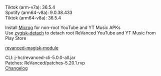 Tiktok (arm-v7a): 36.5.4  
Spotify (arm64-v8a): 9.0.38.433  
Tiktok (arm64-v8a): 36.5.4  

Install [Microg](https://github.com/ReVanced/GmsCore/releases) for non-root YouTube and YT Music APKs  
Use [zygisk-detach](https://github.com/j-hc/zygisk-detach) to detach root ReVanced YouTube and YT Music from Play Store  

[revanced-magisk-module](https://github.com/j-hc/revanced-magisk-module)
  
CLI: j-hc/revanced-cli-5.0.0-all.jar  
Patches: ReVanced/patches-5.20.1.rvp  
[Changelog](https://github.com/ReVanced/revanced-patches/releases/tag/v5.20.1)  
